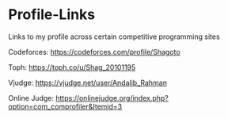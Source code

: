 # Profile-Links
Links to my profile across certain competitive programming sites


Codeforces: https://codeforces.com/profile/Shagoto

Toph: https://toph.co/u/Shag_20101195

Vjudge: https://vjudge.net/user/Andalib_Rahman

Online Judge: https://onlinejudge.org/index.php?option=com_comprofiler&Itemid=3
